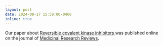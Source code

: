 ```yaml
---
layout: post
date: 2024-09-17 15:59:00-0400
inline: true
---
```


Our paper about [Reversible covalent kinase inhibitors ](https://onlinelibrary.wiley.com/doi/full/10.1002/med.22084) was published online on the journal of [Medicinal Research Reviews](https://onlinelibrary.wiley.com/doi/full/10.1002/med.22084).
